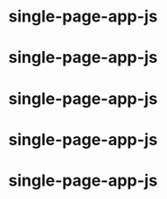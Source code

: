 # single-page-app-js
# single-page-app-js
# single-page-app-js
# single-page-app-js
# single-page-app-js
